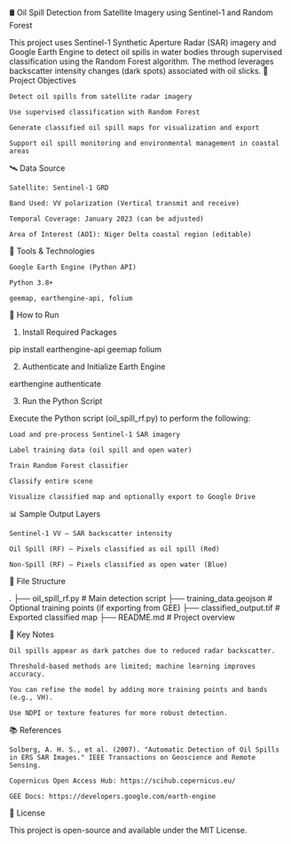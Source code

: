 🛢️ Oil Spill Detection from Satellite Imagery using Sentinel-1 and Random Forest

This project uses Sentinel-1 Synthetic Aperture Radar (SAR) imagery and Google Earth Engine to detect oil spills in water bodies through supervised classification using the Random Forest algorithm. The method leverages backscatter intensity changes (dark spots) associated with oil slicks.
📍 Project Objectives

    Detect oil spills from satellite radar imagery

    Use supervised classification with Random Forest

    Generate classified oil spill maps for visualization and export

    Support oil spill monitoring and environmental management in coastal areas

🛰️ Data Source

    Satellite: Sentinel-1 GRD

    Band Used: VV polarization (Vertical transmit and receive)

    Temporal Coverage: January 2023 (can be adjusted)

    Area of Interest (AOI): Niger Delta coastal region (editable)

🧰 Tools & Technologies

    Google Earth Engine (Python API)

    Python 3.8+

    geemap, earthengine-api, folium

🚀 How to Run
1. Install Required Packages

pip install earthengine-api geemap folium

2. Authenticate and Initialize Earth Engine

earthengine authenticate

3. Run the Python Script

Execute the Python script (oil_spill_rf.py) to perform the following:

    Load and pre-process Sentinel-1 SAR imagery

    Label training data (oil spill and open water)

    Train Random Forest classifier

    Classify entire scene

    Visualize classified map and optionally export to Google Drive

📊 Sample Output Layers

    Sentinel-1 VV – SAR backscatter intensity

    Oil Spill (RF) – Pixels classified as oil spill (Red)

    Non-Spill (RF) – Pixels classified as open water (Blue)

📁 File Structure

.
├── oil_spill_rf.py            # Main detection script
├── training_data.geojson      # Optional training points (if exporting from GEE)
├── classified_output.tif      # Exported classified map
├── README.md                  # Project overview

📌 Key Notes

    Oil spills appear as dark patches due to reduced radar backscatter.

    Threshold-based methods are limited; machine learning improves accuracy.

    You can refine the model by adding more training points and bands (e.g., VH).

    Use NDPI or texture features for more robust detection.

📚 References

    Solberg, A. H. S., et al. (2007). "Automatic Detection of Oil Spills in ERS SAR Images." IEEE Transactions on Geoscience and Remote Sensing.

    Copernicus Open Access Hub: https://scihub.copernicus.eu/

    GEE Docs: https://developers.google.com/earth-engine

🔐 License

This project is open-source and available under the MIT License.
